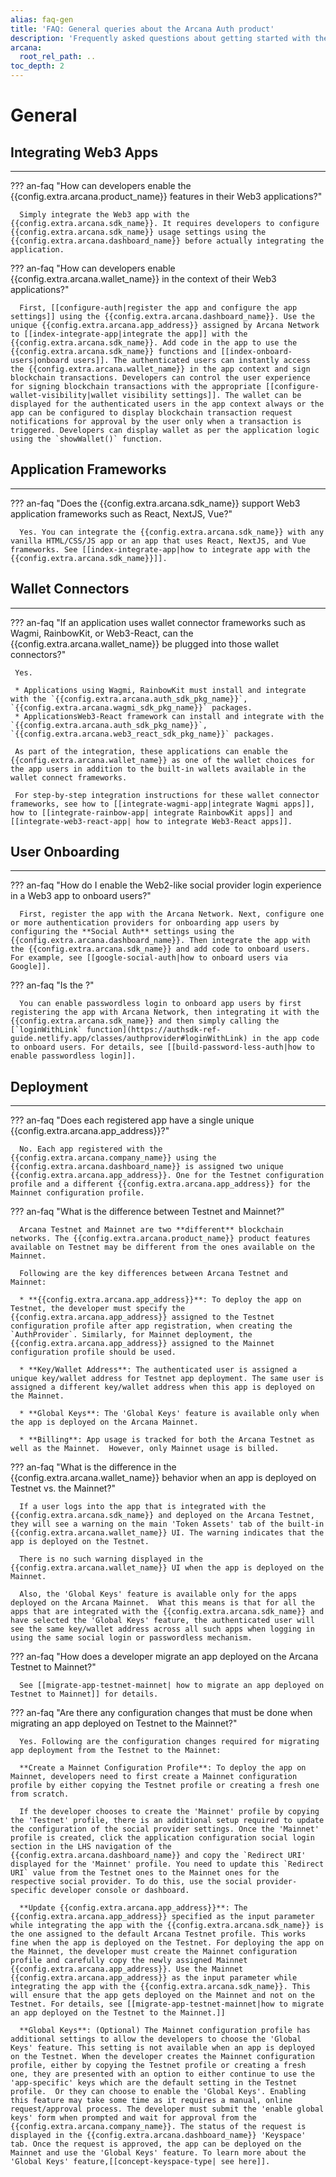 ```yaml
---
alias: faq-gen
title: 'FAQ: General queries about the Arcana Auth product'
description: 'Frequently asked questions about getting started with the Auth SDK, which application frameworks are supported, how can user onboarding be customized and more.'
arcana:
  root_rel_path: ..
toc_depth: 2
---
```


# General

## Integrating Web3 Apps

---

??? an-faq "How can developers enable the {{config.extra.arcana.product_name}} features in their Web3 applications?"

      Simply integrate the Web3 app with the {{config.extra.arcana.sdk_name}}. It requires developers to configure {{config.extra.arcana.sdk_name}} usage settings using the {{config.extra.arcana.dashboard_name}} before actually integrating the application.
      
??? an-faq "How can developers enable {{config.extra.arcana.wallet_name}} in the context of their Web3 applications?"

      First, [[configure-auth|register the app and configure the app settings]] using the {{config.extra.arcana.dashboard_name}}. Use the unique {{config.extra.arcana.app_address}} assigned by Arcana Network to [[index-integrate-app|integrate the app]] with the {{config.extra.arcana.sdk_name}}. Add code in the app to use the {{config.extra.arcana.sdk_name}} functions and [[index-onboard-users|onboard users]]. The authenticated users can instantly access the {{config.extra.arcana.wallet_name}} in the app context and sign blockchain transactions. Developers can control the user experience for signing blockchain transactions with the appropriate [[configure-wallet-visibility|wallet visibility settings]]. The wallet can be displayed for the authenticated users in the app context always or the app can be configured to display blockchain transaction request notifications for approval by the user only when a transaction is triggered. Developers can display wallet as per the application logic using the `showWallet()` function.

## Application Frameworks

---

??? an-faq "Does the {{config.extra.arcana.sdk_name}} support Web3 application frameworks such as React, NextJS, Vue?"

      Yes. You can integrate the {{config.extra.arcana.sdk_name}} with any vanilla HTML/CSS/JS app or an app that uses React, NextJS, and Vue frameworks. See [[index-integrate-app|how to integrate app with the {{config.extra.arcana.sdk_name}}]].

## Wallet Connectors

---

??? an-faq "If an application uses wallet connector frameworks such as Wagmi, RainbowKit, or Web3-React, can the {{config.extra.arcana.wallet_name}} be plugged into those wallet connectors?"

     Yes. 
     
     * Applications using Wagmi, RainbowKit must install and integrate with the `{{config.extra.arcana.auth_sdk_pkg_name}}`, `{{config.extra.arcana.wagmi_sdk_pkg_name}}` packages. 
     * ApplicationsWeb3-React framework can install and integrate with the `{{config.extra.arcana.auth_sdk_pkg_name}}`, `{{config.extra.arcana.web3_react_sdk_pkg_name}}` packages.

     As part of the integration, these applications can enable the {{config.extra.arcana.wallet_name}} as one of the wallet choices for the app users in addition to the built-in wallets available in the wallet connect frameworks.
     
     For step-by-step integration instructions for these wallet connector frameworks, see how to [[integrate-wagmi-app|integrate Wagmi apps]], how to [[integrate-rainbow-app| integrate RainbowKit apps]] and [[integrate-web3-react-app| how to integrate Web3-React apps]].

## User Onboarding

---

??? an-faq "How do I enable the Web2-like social provider login experience in a Web3 app to onboard users?"

      First, register the app with the Arcana Network. Next, configure one or more authentication providers for onboarding app users by configuring the **Social Auth** settings using the {{config.extra.arcana.dashboard_name}}. Then integrate the app with the {{config.extra.arcana.sdk_name}} and add code to onboard users. For example, see [[google-social-auth|how to onboard users via Google]].

??? an-faq "Is the ?"

      You can enable passwordless login to onboard app users by first registering the app with Arcana Network, then integrating it with the {{config.extra.arcana.sdk_name}} and then simply calling the [`loginWithLink` function](https://authsdk-ref-guide.netlify.app/classes/authprovider#loginWithLink) in the app code to onboard users. For details, see [[build-password-less-auth|how to enable passwordless login]].

## Deployment

---

??? an-faq "Does each registered app have a single unique {{config.extra.arcana.app_address}}?"

      No. Each app registered with the {{config.extra.arcana.company_name}} using the {{config.extra.arcana.dashboard_name}} is assigned two unique {{config.extra.arcana.app_address}}. One for the Testnet configuration profile and a different {{config.extra.arcana.app_address}} for the Mainnet configuration profile.

??? an-faq "What is the difference between Testnet and Mainnet?"

      Arcana Testnet and Mainnet are two **different** blockchain networks. The {{config.extra.arcana.product_name}} product features available on Testnet may be different from the ones available on the Mainnet.  

      Following are the key differences between Arcana Testnet and Mainnet:

      * **{{config.extra.arcana.app_address}}**: To deploy the app on Testnet, the developer must specify the {{config.extra.arcana.app_address}} assigned to the Testnet configuration profile after app registration, when creating the `AuthProvider`. Similarly, for Mainnet deployment, the {{config.extra.arcana.app_address}} assigned to the Mainnet configuration profile should be used.

      * **Key/Wallet Address**: The authenticated user is assigned a unique key/wallet address for Testnet app deployment. The same user is assigned a different key/wallet address when this app is deployed on the Mainnet.

      * **Global Keys**: The 'Global Keys' feature is available only when the app is deployed on the Arcana Mainnet.

      * **Billing**: App usage is tracked for both the Arcana Testnet as well as the Mainnet.  However, only Mainnet usage is billed.

??? an-faq "What is the difference in the {{config.extra.arcana.wallet_name}} behavior when an app is deployed on Testnet vs. the Mainnet?"

      If a user logs into the app that is integrated with the {{config.extra.arcana.sdk_name}} and deployed on the Arcana Testnet, they will see a warning on the main 'Token Assets' tab of the built-in {{config.extra.arcana.wallet_name}} UI. The warning indicates that the app is deployed on the Testnet.

      There is no such warning displayed in the {{config.extra.arcana.wallet_name}} UI when the app is deployed on the Mainnet.

      Also, the 'Global Keys' feature is available only for the apps deployed on the Arcana Mainnet.  What this means is that for all the apps that are integrated with the {{config.extra.arcana.sdk_name}} and have selected the 'Global Keys' feature, the authenticated user will see the same key/wallet address across all such apps when logging in using the same social login or passwordless mechanism.

??? an-faq "How does a developer migrate an app deployed on the Arcana Testnet to Mainnet?"

      See [[migrate-app-testnet-mainnet| how to migrate an app deployed on Testnet to Mainnet]] for details.

??? an-faq "Are there any configuration changes that must be done when migrating an app deployed on Testnet to the Mainnet?"

      Yes. Following are the configuration changes required for migrating app deployment from the Testnet to the Mainnet:
      
      **Create a Mainnet Configuration Profile**: To deploy the app on Mainnet, developers need to first create a Mainnet configuration profile by either copying the Testnet profile or creating a fresh one from scratch.

      If the developer chooses to create the 'Mainnet' profile by copying the 'Testnet' profile, there is an additional setup required to update the configuration of the social provider settings. Once the 'Mainnet' profile is created, click the application configuration social login section in the LHS navigation of the {{config.extra.arcana.dashboard_name}} and copy the `Redirect URI' displayed for the 'Mainnet' profile. You need to update this `Redirect URI` value from the Testnet ones to the Mainnet ones for the respective social provider. To do this, use the social provider-specific developer console or dashboard.

      **Update {{config.extra.arcana.app_address}}**: The {{config.extra.arcana.app_address}} specified as the input parameter while integrating the app with the {{config.extra.arcana.sdk_name}} is the one assigned to the default Arcana Testnet profile. This works fine when the app is deployed on the Testnet. For deploying the app on the Mainnet, the developer must create the Mainnet configuration profile and carefully copy the newly assigned Mainnet {{config.extra.arcana.app_address}}. Use the Mainnet {{config.extra.arcana.app_address}} as the input parameter while integrating the app with the {{config.extra.arcana.sdk_name}}. This will ensure that the app gets deployed on the Mainnet and not on the Testnet. For details, see [[migrate-app-testnet-mainnet|how to migrate an app deployed on the Testnet to the Mainnet.]]

      **Global Keys**: (Optional) The Mainnet configuration profile has additional settings to allow the developers to choose the 'Global Keys' feature. This setting is not available when an app is deployed on the Testnet. When the developer creates the Mainnet configuration profile, either by copying the Testnet profile or creating a fresh one, they are presented with an option to either continue to use the 'app-specific' keys which are the default setting in the Testnet profile.  Or they can choose to enable the 'Global Keys'. Enabling this feature may take some time as it requires a manual, online request/approval process. The developer must submit the 'enable global keys' form when prompted and wait for approval from the {{config.extra.arcana.company_name}}. The status of the request is displayed in the {{config.extra.arcana.dashboard_name}} 'Keyspace' tab. Once the request is approved, the app can be deployed on the Mainnet and use the 'Global Keys' feature. To learn more about the 'Global Keys' feature,[[concept-keyspace-type| see here]].

